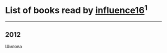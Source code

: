 # List of books read by [influence16](http://vk.com/id104724125)<sup>1</sup>
---

## 2012

Шилова



